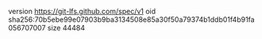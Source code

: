version https://git-lfs.github.com/spec/v1
oid sha256:70b5ebe99e07903b9ba3134508e85a30f50a79374b1ddb01f4b91fa056707007
size 44484
